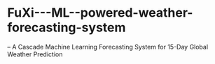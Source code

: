 # FuXi---ML--powered-weather-forecasting-system
– A Cascade Machine Learning Forecasting System for 15-Day Global Weather Prediction
